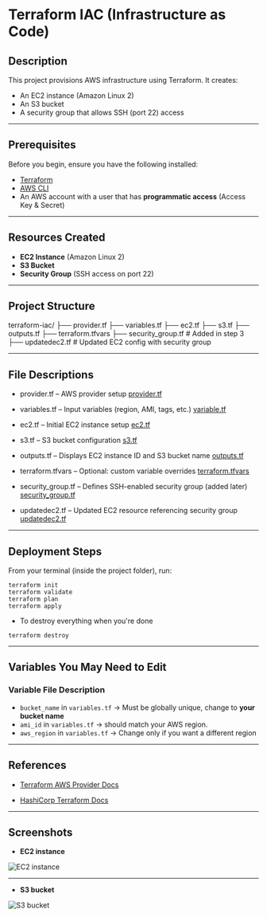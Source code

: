 # Terraform IAC (Infrastructure as Code)

## Description

This project provisions AWS infrastructure using Terraform. It creates:

- An EC2 instance (Amazon Linux 2)
- An S3 bucket
- A security group that allows SSH (port 22) access

---

## Prerequisites

Before you begin, ensure you have the following installed:

- [Terraform](https://www.terraform.io/downloads)
- [AWS CLI](https://docs.aws.amazon.com/cli/latest/userguide/install-cliv2.html)
- An AWS account with a user that has **programmatic access** (Access Key & Secret)

---

## Resources Created

- **EC2 Instance** (Amazon Linux 2)
- **S3 Bucket**
- **Security Group** (SSH access on port 22)

---

## Project Structure

terraform-iac/
├── provider.tf
├── variables.tf
├── ec2.tf
├── s3.tf
├── outputs.tf
├── terraform.tfvars
├── security_group.tf       # Added in step 3
├── updatedec2.tf           # Updated EC2 config with security group

---

## File Descriptions

- provider.tf – AWS provider setup
[provider.tf](https://github.com/OrireB/Terraform-IAC/commit/7fd1fff257e5a656686180809e10691d01c34cc6#diff-b1ce465309ea8053579092908d4a1eda1a02f48a6287db574dd2a2104935dd2f)

- variables.tf – Input variables (region, AMI, tags, etc.)
[variable.tf](https://github.com/OrireB/Terraform-IAC/commit/7fd1fff257e5a656686180809e10691d01c34cc6#diff-05b5a57c136b6ff596500bcbfdcff145ef6cddea2a0e86d184d9daa9a65a288e)

- ec2.tf – Initial EC2 instance setup
[ec2.tf](https://github.com/OrireB/Terraform-IAC/commit/7fd1fff257e5a656686180809e10691d01c34cc6#diff-fa581fd4d8018f39bfcf7588af7ca977e92000334a78b836bb2207cf00ad0bdd)

- s3.tf – S3 bucket configuration
[s3.tf](https://github.com/OrireB/Terraform-IAC/commit/7fd1fff257e5a656686180809e10691d01c34cc6#diff-beadbc29548607cf77c3c6882a0c49559eb088a560805d12a445c52f80f07b31)

- outputs.tf – Displays EC2 instance ID and S3 bucket name
[outputs.tf](https://github.com/OrireB/Terraform-IAC/commit/7fd1fff257e5a656686180809e10691d01c34cc6#diff-de6c47c2496bd028a84d55ab12d8a4f90174ebfb6544b8b5c7b07a7ee4f27ec7)

- terraform.tfvars – Optional: custom variable overrides
[terraform.tfvars](https://github.com/OrireB/Terraform-IAC/commit/7fd1fff257e5a656686180809e10691d01c34cc6#diff-ea319dda5a35ac9ff7b01d3483e0ca0cf231d35d8d94a789bab86328aba7cb15)

- security_group.tf – Defines SSH-enabled security group (added later)
[security_group.tf](https://github.com/OrireB/Terraform-IAC/commit/7fd1fff257e5a656686180809e10691d01c34cc6#diff-227592f057f0a25e59a089bb726b7ae0b2baff4a58acdaba04b4dae8d1dc2400)

- updatedec2.tf – Updated EC2 resource referencing security group
[updatedec2.tf](https://github.com/OrireB/Terraform-IAC/commit/7fd1fff257e5a656686180809e10691d01c34cc6#diff-46f0a251ee20f69833fda136228c280732b86b827e0f9683ca0f26de8d7b09ed)

---

## Deployment Steps

From your terminal (inside the project folder), run:
```
terraform init
terraform validate
terraform plan
terraform apply
```

- To destroy everything when you're done

```
terraform destroy
```

---

## Variables You May Need to Edit

### Variable	File	Description

- `bucket_name` in `variables.tf` → Must be globally unique, change to **your bucket name**
- `ami_id` in `variables.tf` → should match your AWS region.
- `aws_region` in `variables.tf` → Change only if you want a different region

---

## References

- [Terraform AWS Provider Docs](https://registry.terraform.io/providers/hashicorp/aws/latest/docs)

- [HashiCorp Terraform Docs](https://developer.hashicorp.com/terraform/docs)

---

## Screenshots

- **EC2 instance**

![EC2 instance](https://github.com/OrireB/Terraform-IAC/commit/e1b866d7f40cca7232c16d98514009321f16e924#diff-7116e00e1da182f76628e7f47ede12185b2bc70c47faf911572d33909c67f360)

---

- **S3 bucket**

![S3 bucket](https://github.com/OrireB/Terraform-IAC/commit/e1b866d7f40cca7232c16d98514009321f16e924#diff-767cb87cb7e9bb85b6ce0baef4d2d7fb972c7e27bc13b5cd5487f3886260030b)



